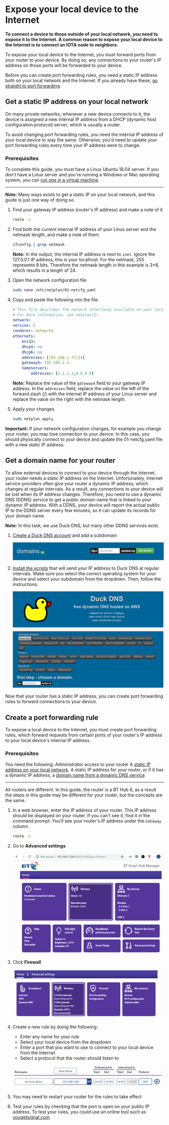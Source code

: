 # Expose your local device to the Internet

**To connect a device to those outside of your local network, you need to expose it to the Internet. A common reason to expose your local device to the Internet is to connect an IOTA node to neighbors.**

To expose your local device to the Internet, you must forward ports from your router to your device. By doing so, any connections to your router's IP address on those ports will be forwarded to your device.

Before you can create port forwarding rules, you need a static IP address both on your local network and the Internet. If you already have these, [go straight to port forwarding](#create-a-port-forwarding-rule).

## Get a static IP address on your local network

On many private networks, whenever a new device connects to it, the device is assigned a new internal IP address from a DHCP (dynamic host configuration protocol) server, which is usually a router.

To avoid changing port forwarding rules, you need the internal IP address of your local device to stay the same. Otherwise, you'd need to update your port forwarding rules every time your IP address were to change.

### Prerequisites

To complete this guide, you must have a Linux Ubuntu 18.04 server. If you don't have a Linux server and you're running a Windows or Mac operating system, you can [run one in a virtual machine](../how-to-guides/set-up-virtual-machine.md).

---

**Note:** Many ways exists to get a static IP on your local network, and this guide is just one way of doing so.

1. Find your gateway IP address (router's IP address) and make a note of it

    ```bash
    route -n
    ```

2. Find both the current internal IP address of your Linux server and the netmask length, and make a note of them

    ```bash
    ifconfig | grep netmask
    ```

    **Note:** In the output, the internal IP address is next to `inet`. Ignore the 127.0.0.1 IP address, this is your localhost. For the netmask, 255 represents 8 bits. Therefore the netmask length in this example is 3*8, which results in a length of 24.

3. Open the network configuration file

    ```bash
    sudo nano /etc/netplan/01-netcfg.yaml
    ```

4. Copy and paste the following into the file

    ```yaml
    # This file describes the network interfaces available on your system
    # For more information, see netplan(5).
    network:
    version: 2
    renderer: networkd
    ethernets:
        ens33:
        dhcp4: no
        dhcp6: no
        addresses: [192.168.1.77/24]
        gateway4: 192.168.1.1
        nameservers:
            addresses: [1.1.1.1,8.8.8.8]
    ```

    **Note:** Replace the value of the `gateway4` field to your gateway IP address. In the `addresses` field, replace the value on the left of the forward slash (/) with the internal IP address of your Linux server and replace the value on the right with the netmask length.

5. Apply your changes

    ```bash
    sudo netplan apply
    ```

**Important:** If your network configuration changes, for example you change your router, you may lose connection to your device. In this case, you should physically connect to your device and update the 01-netcfg.yaml file with a new static IP address.

## Get a domain name for your router

To allow external devices to connect to your device through the Internet, your router needs a static IP address on the Internet. Unfortunately, Internet service providers often give your router a dynamic IP address, which changes at regular intervals. As a result, any connections to your device will be lost when its IP address changes. Therefore, you need to use a dynamic DNS (DDNS) service to get a public domain name that is linked to your dynamic IP address. With a DDNS, your device will report the actual public IP to the DDNS server every few minutes, so it can update its records for your domain name.

**Note:** In this task, we use Duck DNS, but many other DDNS services exist.

1. [Create a Duck DNS account](https://www.duckdns.org/) and add a subdomain

    ![Duck DNS sub domain](../duckdns-subdomain.png)

2. [Install the scripts](https://www.duckdns.org/install.jsp) that will send your IP address to Duck DNS at regular intervals. Make sure you select the correct operating system for your device and select your subdomain from the dropdown. Then, follow the instructions.

    ![Duck DNS installation](../duckdns-install.png)

Now that your router has a static IP address, you can create port forwarding rules to forward connections to your device.

## Create a port forwarding rule

To expose a local device to the Internet, you must create port forwarding rules, which forward requests from certain ports of your router's IP address to your local device's internal IP address.

### Prerequisites

You need the following:
Administrator access to your router
A [static IP address on your local network](#get-a-static-ip-address-on-your-local-network).
A static IP address for your router, or if it has a dynamic IP address, a [domain name from a dynamic DNS service](#get-a-domain-name-for-your-router)

---

All routers are different. In this guide, the router is a BT Hub 6, as a result the steps in this guide may be different for your router, but the concepts are the same. 

1. In a web browser, enter the IP address of your router. This IP address should be displayed on your router. If you can't see it, find it in the command prompt. You'll see your router's IP address under the `Gateway` column.

    ```bash
    route -n
    ```

2. Go to **Advanced settings**

    ![Advanced settings for a BT Hub 6 router](../router-bt-hub.png)

3. Click **Firewall**

    ![Firewall settings for a BT Hub 6 router](../router-advanced-settings.png)

4. Create a new rule by doing the following:

    * Enter any name for your rule
    * Select your local device from the dropdown
    * Enter a port that you want to use to connect to your local device from the Internet
    * Select a protocol that the router should listen to

    ![Example of a port forwarding rule](../port-forwarding-rule.png)

5. You may need to restart your router for the rules to take effect

6. Test your rules by checking that the port is open on your public IP address. To test your rules, you could use an online tool such as [yougetsignal.com](https://www.yougetsignal.com/tools/open-ports/).